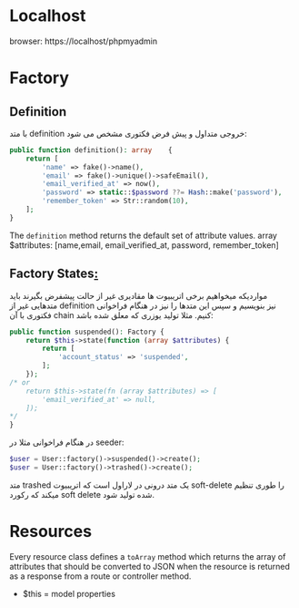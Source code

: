 # Localhost
browser: https://localhost/phpmyadmin
# Factory
## Definition
با متد definition خروجی متداول و پیش فرض فکتوری مشخص می شود:
```php ln=false
public function definition(): array    {        
	return [            
		'name' => fake()->name(),            
		'email' => fake()->unique()->safeEmail(),            
		'email_verified_at' => now(),            
		'password' => static::$password ??= Hash::make('password'),            
		'remember_token' => Str::random(10),        
	];    
}
```
The `definition` method returns the default set of attribute values.
array $attributes: \[name,email, email_verified_at, password, remember_token]

## Factory States[:](https://laravel.com/docs/12.x/eloquent-factories#factory-states)
مواردیکه میخواهیم برخی اتریبیوت ها مقادیری غیر از حالت پیشفرض بگیرند باید متدهایی غیر از definition نیز بنویسیم و سپس این متدها را نیز در هنگام فراخوانی فکتوری با آن chain کنیم. مثلا تولید یوزری که معلق شده باشد:
```php ln=false
public function suspended(): Factory {    
	return $this->state(function (array $attributes) {        
		return [
			'account_status' => 'suspended',
		];
	});
/* or
	return $this->state(fn (array $attributes) => [            
		'email_verified_at' => null,        
	]);
*/
}
```

در هنگام فراخوانی مثلا در seeder:
```php ln=false
$user = User::factory()->suspended()->create();
$user = User::factory()->trashed()->create();
```
متد trashed یک متد درونی در لاراول است که اتریبیوت soft-delete را طوری تنظیم میکند که رکورد soft delete شده تولید شود.
# Resources
Every resource class defines a `toArray` method which returns the array of attributes that should be converted to JSON when the resource is returned as a response from a route or controller method.
- $this = model properties

